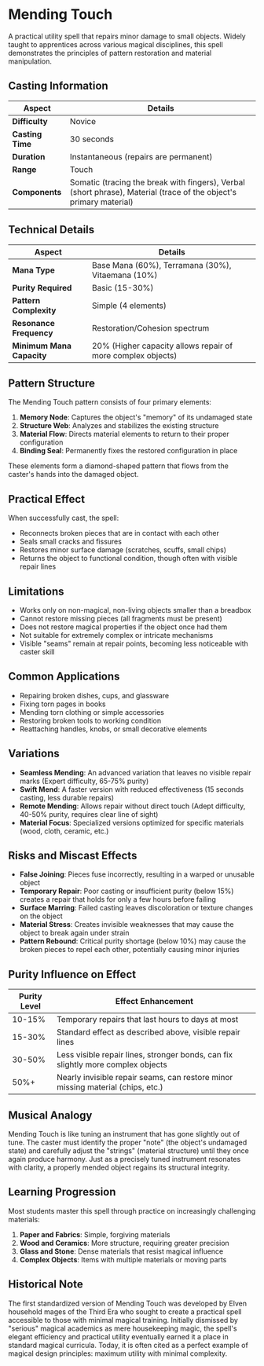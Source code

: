 # **Mending Touch**

A practical utility spell that repairs minor damage to small objects. Widely taught to apprentices across various magical disciplines, this spell demonstrates the principles of pattern restoration and material manipulation.

## Casting Information

| Aspect | Details |
|--------|---------|
| **Difficulty** | Novice |
| **Casting Time** | 30 seconds |
| **Duration** | Instantaneous (repairs are permanent) |
| **Range** | Touch |
| **Components** | Somatic (tracing the break with fingers), Verbal (short phrase), Material (trace of the object's primary material) |

## Technical Details

| Aspect | Details |
|--------|---------|
| **Mana Type** | Base Mana (60%), Terramana (30%), Vitaemana (10%) |
| **Purity Required** | Basic (15-30%) |
| **Pattern Complexity** | Simple (4 elements) |
| **Resonance Frequency** | Restoration/Cohesion spectrum |
| **Minimum Mana Capacity** | 20% (Higher capacity allows repair of more complex objects) |

## Pattern Structure

The Mending Touch pattern consists of four primary elements:
1. **Memory Node**: Captures the object's "memory" of its undamaged state
2. **Structure Web**: Analyzes and stabilizes the existing structure
3. **Material Flow**: Directs material elements to return to their proper configuration
4. **Binding Seal**: Permanently fixes the restored configuration in place

These elements form a diamond-shaped pattern that flows from the caster's hands into the damaged object.

## Practical Effect

When successfully cast, the spell:
- Reconnects broken pieces that are in contact with each other
- Seals small cracks and fissures
- Restores minor surface damage (scratches, scuffs, small chips)
- Returns the object to functional condition, though often with visible repair lines

## Limitations

- Works only on non-magical, non-living objects smaller than a breadbox
- Cannot restore missing pieces (all fragments must be present)
- Does not restore magical properties if the object once had them
- Not suitable for extremely complex or intricate mechanisms
- Visible "seams" remain at repair points, becoming less noticeable with caster skill

## Common Applications

- Repairing broken dishes, cups, and glassware
- Fixing torn pages in books
- Mending torn clothing or simple accessories
- Restoring broken tools to working condition
- Reattaching handles, knobs, or small decorative elements

## Variations

- **Seamless Mending**: An advanced variation that leaves no visible repair marks (Expert difficulty, 65-75% purity)
- **Swift Mend**: A faster version with reduced effectiveness (15 seconds casting, less durable repairs)
- **Remote Mending**: Allows repair without direct touch (Adept difficulty, 40-50% purity, requires clear line of sight)
- **Material Focus**: Specialized versions optimized for specific materials (wood, cloth, ceramic, etc.)

## Risks and Miscast Effects

- **False Joining**: Pieces fuse incorrectly, resulting in a warped or unusable object
- **Temporary Repair**: Poor casting or insufficient purity (below 15%) creates a repair that holds for only a few hours before failing
- **Surface Marring**: Failed casting leaves discoloration or texture changes on the object
- **Material Stress**: Creates invisible weaknesses that may cause the object to break again under strain
- **Pattern Rebound**: Critical purity shortage (below 10%) may cause the broken pieces to repel each other, potentially causing minor injuries

## Purity Influence on Effect

| Purity Level | Effect Enhancement |
|--------------|---------------------|
| 10-15% | Temporary repairs that last hours to days at most |
| 15-30% | Standard effect as described above, visible repair lines |
| 30-50% | Less visible repair lines, stronger bonds, can fix slightly more complex objects |
| 50%+ | Nearly invisible repair seams, can restore minor missing material (chips, etc.) |

## Musical Analogy

Mending Touch is like tuning an instrument that has gone slightly out of tune. The caster must identify the proper "note" (the object's undamaged state) and carefully adjust the "strings" (material structure) until they once again produce harmony. Just as a precisely tuned instrument resonates with clarity, a properly mended object regains its structural integrity.

## Learning Progression

Most students master this spell through practice on increasingly challenging materials:
1. **Paper and Fabrics**: Simple, forgiving materials
2. **Wood and Ceramics**: More structure, requiring greater precision
3. **Glass and Stone**: Dense materials that resist magical influence
4. **Complex Objects**: Items with multiple materials or moving parts

## Historical Note

The first standardized version of Mending Touch was developed by Elven household mages of the Third Era who sought to create a practical spell accessible to those with minimal magical training. Initially dismissed by "serious" magical academics as mere housekeeping magic, the spell's elegant efficiency and practical utility eventually earned it a place in standard magical curricula. Today, it is often cited as a perfect example of magical design principles: maximum utility with minimal complexity. 